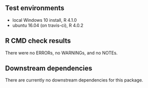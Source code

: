 ## Test environments
* local Windows 10 install, R 4.1.0
* ubuntu 16.04 (on travis-ci), R 4.0.2

## R CMD check results
There were no ERRORs, no WARNINGs, and no NOTEs.

## Downstream dependencies
There are currently no downstream dependencies for this package. 

